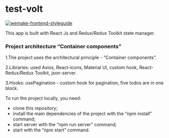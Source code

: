 # test-volt

[![wemake-frontend-styleguide](https://img.shields.io/badge/style-wemake-000000.svg)](https://github.com/wemake-services/wemake-frontend-styleguide)

This app is built with React Js and Redux/Redux Toolkit state manager.

<h3>Project architecture “Container components”</h3>

1.The project uses the architectural principle - “Container components”.

2.Libraries: used Axios, React-icons, Material UI, custom hook,
React-Redux/Redux Toolkit, json-server.

3.Hooks: usePagination - custom hook for pagination, five todos are in one
block.

To run the project locally, you need:

- clone this repository;
- install the main dependencies of the project with the “npm install” command;
- start server with the “npm run server” command;
- start with the “npm start” command.
